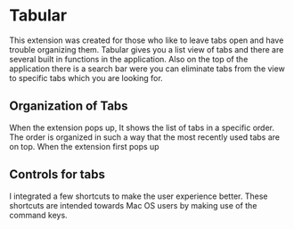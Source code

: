 Tabular
======

This extension was created for those who like to leave tabs open and have trouble organizing them. Tabular gives you a list view of tabs and there are several built in functions in the application.  Also on the top of the application there is a search bar were you can eliminate tabs from the view to specific tabs which you are looking for.  

Organization of Tabs
-------------------

When the extension pops up, It shows the list of tabs in a specific order.  The order is organized in such a way that the most recently used tabs are on top.  When the extension first pops up

Controls for tabs
---------------
I integrated a few shortcuts to make the user experience better.  These shortcuts are intended towards Mac OS users by making use of the command keys.    

